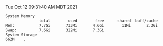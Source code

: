 Tue Oct 12 09:31:40 AM MDT 2021
```bash
System Memory
               total        used        free      shared  buff/cache   available
Mem:           7.7Gi       733Mi       4.6Gi        11Mi       2.3Gi       6.6Gi
Swap:          7.6Gi       322Mi       7.3Gi
System Storage
662M	.
```
```bash
